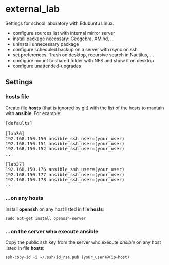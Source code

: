 # external_lab
Settings for school laboratory with Edubuntu Linux.

- configure sources.list with internal mirror server
- install package necessary: Geogebra, XMind, ...
- uninstall unnecessary package
- configure scheduled backup on a server with rsync on ssh
- set preferences: Trash on desktop, recursive search in Nautilus, ...
- configure mount to shared folder with NFS and show it on desktop
- configure unattended-upgrades

## Settings

### hosts file
Create file **hosts** (that is ignored by git) with the list of the hosts to mantain with **ansible**. For example:

<pre>
[defaults]

[lab36]
192.168.150.150 ansible_ssh_user=(your_user)
192.168.150.151 ansible_ssh_user=(your_user)
192.168.150.152 ansible_ssh_user=(your_user)
...

[lab37]
192.168.150.176 ansible_ssh_user=(your_user)
192.168.150.177 ansible_ssh_user=(your_user)
192.168.150.178 ansible_ssh_user=(your_user)
...
</pre>


### ...on any hosts
Install **openssh** on any host listed in file **hosts**:
<pre><code>sudo apt-get install openssh-server</code></pre>

### ...on the server who execute ansible
Copy the public ssh key from the server who execute *ansible* on any host listed in file **hosts**:
<pre><code>ssh-copy-id -i ~/.ssh/id_rsa.pub (your_user)@(ip-host)</code></pre>
